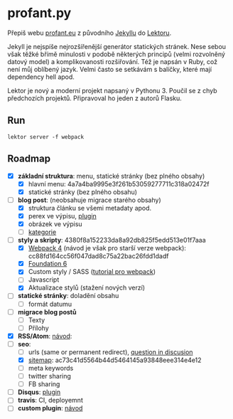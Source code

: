 # profant.py

Přepiš webu [profant.eu](https://www.profant.eu) z původního [Jekyllu](https://jekyllrb.com/) do [Lektoru](https://www.getlektor.com/).

Jekyll je nejspíše nejrozšířenější generátor statických stránek. Nese sebou však těžké břímě minulosti v podobě některých principů (velmi rozvolněný datový model) a komplikovanosti rozšiřování. Též je napsán v Ruby, což není můj oblíbený jazyk. Velmi často se setkávám s balíčky, které mají dependency hell apod.

Lektor je nový a moderní projekt napsaný v Pythonu 3. Poučil se z chyb předchozích projektů. Připravoval ho jeden z autorů Flasku.

## Run

`lektor server -f webpack`

## Roadmap

- [X] **základní struktura**: menu, statické stránky (bez plného obsahy)
  - [X] hlavní menu: 4a7a4ba9995e3f261b53059277711c318a02472f
  - [X] statické stránky (bez plného obsahu)
- [ ] **blog post**: (neobsahuje migrace starého obsahy)
  - [X] struktura článku se všemi metadaty apod.
  - [X] perex ve výpisu, [plugin](https://github.com/Andrew-Shay/lektor-read-full-post)
  - [X] obrázek ve výpisu
  - [ ] [kategorie](https://www.getlektor.com/docs/guides/categories/)
- [ ] **styly a skripty**: 4380f8a152233da8a92db825f5edd513e01f7aaa
  - [X] [Webpack 4](https://www.getlektor.com/docs/guides/webpack/) (návod je však pro starší verze webpack): cc88fd164cc56f047dad8c75a22bac26fdd1dadf
  - [X] [Foundation 6](https://foundation.zurb.com/)
  - [X] Custom styly / SASS ([tutorial pro webpack](https://dev.to/pixelgoo/how-to-configure-webpack-from-scratch-for-a-basic-website-46a5))
  - [ ] Javascript
  - [X] Aktualizace stylů (stažení nových verzí)
- [ ] **statické stránky**: doladění obsahu
  - [ ] formát datumu
- [ ] **migrace blog postů**
  - [ ] Texty
  - [ ] Přílohy
- [X] **RSS/Atom**: [návod](https://www.getlektor.com/plugins/lektor-atom/):
- [ ] **seo**:
  - [ ] urls (same or permanent redirect), [question in discusion](https://www.getlektor.com/docs/guides/blog/)
  - [X] [sitemap](https://www.getlektor.com/docs/guides/sitemap/): ac73c41d5564b44d5464145a93848eee314e4e12
  - [ ] meta keywords
  - [ ] twitter sharing
  - [ ] FB sharing
- [ ] **Disqus**: [plugin](https://www.getlektor.com/plugins/lektor-disqus-comments/)
- [ ] **travis**: CI, deployemnt
- [ ] **custom plugin**: [návod](https://www.getlektor.com/docs/plugins/dev/)
